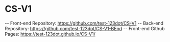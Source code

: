 # CS-V1
-- Front-end Repository: https://github.com/test-123dot/CS-V1
-- Back-end Repository: https://github.com/test-123dot/CS-V1-BEnd
-- Front-end Github Pages: https://test-123dot.github.io/CS-V1/